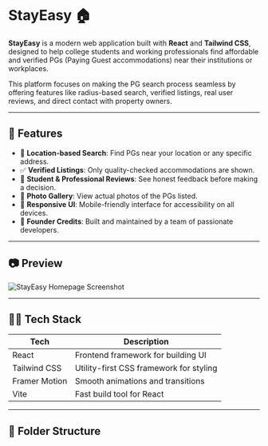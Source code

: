 # StayEasy 🏠

**StayEasy** is a modern web application built with **React** and **Tailwind CSS**, designed to help college students and working professionals find affordable and verified PGs (Paying Guest accommodations) near their institutions or workplaces.

This platform focuses on making the PG search process seamless by offering features like radius-based search, verified listings, real user reviews, and direct contact with property owners.

---

## 🚀 Features

- 🎯 **Location-based Search**: Find PGs near your location or any specific address.
- ✅ **Verified Listings**: Only quality-checked accommodations are shown.
- 🌟 **Student & Professional Reviews**: See honest feedback before making a decision.
- 📸 **Photo Gallery**: View actual photos of the PGs listed.
- 📱 **Responsive UI**: Mobile-friendly interface for accessibility on all devices.
- 💼 **Founder Credits**: Built and maintained by a team of passionate developers.

---

## 📷 Preview

![StayEasy Homepage Screenshot](./assets/demo-screenshot.png) <!-- Replace this with actual image if available -->

---

## 👨‍💻 Tech Stack

| Tech          | Description                             |
| ------------- | --------------------------------------- |
| React         | Frontend framework for building UI      |
| Tailwind CSS  | Utility-first CSS framework for styling |
| Framer Motion | Smooth animations and transitions       |
| Vite          | Fast build tool for React               |

---

## 🧭 Folder Structure
